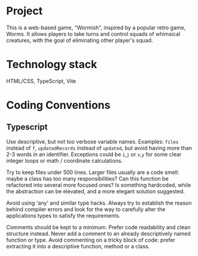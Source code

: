 # Project

This is a web-based game, "Wormish", inspired by a popular retro game, Worms.
It allows players to take turns and control squads of whimsical creatures, with the goal of eliminating other player's squad.

# Technology stack

HTML/CSS, TypeScript, Vite

# Coding Conventions

## Typescript

Use descriptive, but not too verbose variable names. Examples: `files` instead of `f`, `updatedRecords` instead of `updated`, but avoid having more than 2-3 words in an identifier. Exceptions could be `i`,`j` or `x`,`y` for some clear integer loops or math / coordinate calculations.

Try to keep files under 500 lines. Larger files usually are a code smell: maybe a class has too many responsibilities? Can this function be refactored into several more focused ones? Is something hardcoded, while the abstraction can be elevated, and a more elegant solution suggested.

Avoid using 'any' and similar type hacks. Always try to establish the reason behind compiler errors and look for the way to carefully alter the applications types to satisfy the requirements.

Comments should be kept to a minimum. Prefer code readability and clean structure instead. Never add a comment to an already descriptively named function or type. Avoid commenting on a tricky block of code: prefer extracting it into a descriptive function, method or a class.